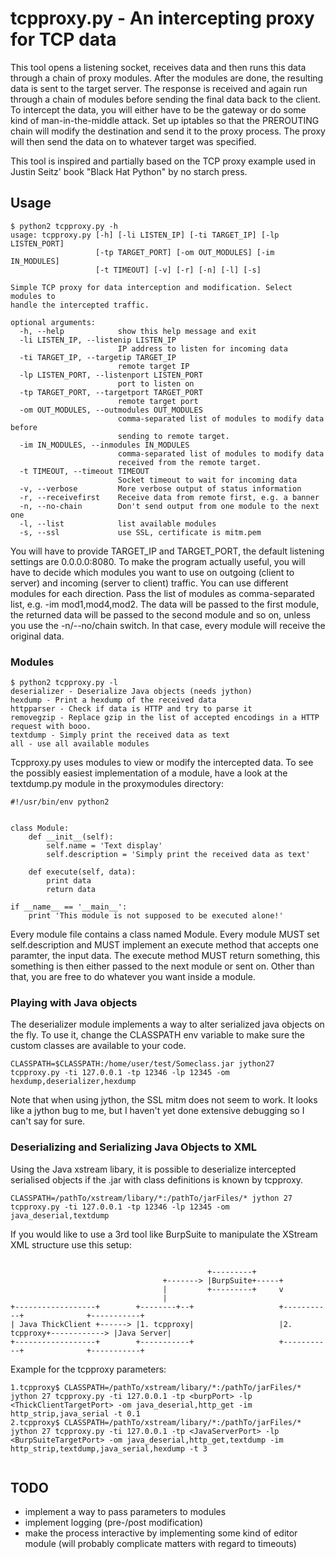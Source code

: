 # tcpproxy.py - An intercepting proxy for TCP data
This tool opens a listening socket, receives data and then runs this data through a chain of proxy modules. After the modules are done, the resulting data is sent to the target server. The response is received and again run through a chain of modules before sending the final data back to the client.
To intercept the data, you will either have to be the gateway or do some kind of man-in-the-middle attack. Set up iptables so that the PREROUTING chain will modify the destination and send it to the proxy process. The proxy will then send the data on to whatever target was specified.

This tool is inspired and partially based on the TCP proxy example used in Justin Seitz' book "Black Hat Python" by no starch press.

## Usage

```
$ python2 tcpproxy.py -h
usage: tcpproxy.py [-h] [-li LISTEN_IP] [-ti TARGET_IP] [-lp LISTEN_PORT]
                   [-tp TARGET_PORT] [-om OUT_MODULES] [-im IN_MODULES]
                   [-t TIMEOUT] [-v] [-r] [-n] [-l] [-s]

Simple TCP proxy for data interception and modification. Select modules to
handle the intercepted traffic.

optional arguments:
  -h, --help            show this help message and exit
  -li LISTEN_IP, --listenip LISTEN_IP
                        IP address to listen for incoming data
  -ti TARGET_IP, --targetip TARGET_IP
                        remote target IP
  -lp LISTEN_PORT, --listenport LISTEN_PORT
                        port to listen on
  -tp TARGET_PORT, --targetport TARGET_PORT
                        remote target port
  -om OUT_MODULES, --outmodules OUT_MODULES
                        comma-separated list of modules to modify data before
                        sending to remote target.
  -im IN_MODULES, --inmodules IN_MODULES
                        comma-separated list of modules to modify data
                        received from the remote target.
  -t TIMEOUT, --timeout TIMEOUT
                        Socket timeout to wait for incoming data
  -v, --verbose         More verbose output of status information
  -r, --receivefirst    Receive data from remote first, e.g. a banner
  -n, --no-chain        Don't send output from one module to the next one
  -l, --list            list available modules
  -s, --ssl             use SSL, certificate is mitm.pem
```

You will have to  provide TARGET_IP and TARGET_PORT, the default listening settings are 0.0.0.0:8080. To make the program actually useful, you will have to decide which modules you want to use on outgoing (client to server) and incoming (server to client) traffic. You can use different modules for each direction. Pass the list of modules as comma-separated list, e.g. -im mod1,mod4,mod2. The data will be passed to the first module, the returned data will be passed to the second module and so on, unless you use the -n/--no/chain switch. In that case, every module will receive the original data.

### Modules

```
$ python2 tcpproxy.py -l
deserializer - Deserialize Java objects (needs jython)
hexdump - Print a hexdump of the received data
httpparser - Check if data is HTTP and try to parse it
removegzip - Replace gzip in the list of accepted encodings in a HTTP request with booo.
textdump - Simply print the received data as text
all - use all available modules
```
Tcpproxy.py uses modules to view or modify the intercepted data. To see the possibly easiest implementation of a module, have a look at the textdump.py module in the proxymodules directory:

```
#!/usr/bin/env python2


class Module:
    def __init__(self):
        self.name = 'Text display'
        self.description = 'Simply print the received data as text'

    def execute(self, data):
        print data
        return data

if __name__ == '__main__':
    print 'This module is not supposed to be executed alone!'
```

Every module file contains a class named Module. Every module MUST set self.description and MUST implement an execute method that accepts one paramter, the input data. The execute method MUST return something, this something is then either passed to the next module or sent on. Other than that, you are free to do whatever you want inside a module.

### Playing with Java objects
The deserializer module implements a way to alter serialized java objects on the fly. To use it, change the CLASSPATH env variable to make sure the custom classes are available to your code.
```
CLASSPATH=$CLASSPATH:/home/user/test/Someclass.jar jython27 tcpproxy.py -ti 127.0.0.1 -tp 12346 -lp 12345 -om hexdump,deserializer,hexdump
```
Note that when using jython, the SSL mitm does not seem to work. It looks like a jython bug to me, but I haven't yet done extensive debugging so I can't say for sure.

### Deserializing and Serializing Java Objects to XML
Using the Java xstream libary, it is possible to deserialize intercepted serialised objects if the .jar with class definitions is known by tcpproxy.
```
CLASSPATH=/pathTo/xstream/libary/*:/pathTo/jarFiles/* jython 27 tcpproxy.py -ti 127.0.0.1 -tp 12346 -lp 12345 -om java_deserial,textdump
```
If you would like to use a 3rd tool like BurpSuite to manipulate the XStream XML structure use this setup:
```

                                            +---------+
                                  +-------> |BurpSuite+-----+
                                  |         +---------+     v
                                  |
+------------------+        +--------+--+                   +-----------+              +-----------+
| Java ThickClient +------> |1. tcpproxy|                   |2. tcpproxy+------------> |Java Server|
+------------------+        +-----------+                   +-----------+              +-----------+
```
Example for the tcpproxy parameters:
```
1.tcpproxy$ CLASSPATH=/pathTo/xstream/libary/*:/pathTo/jarFiles/* jython 27 tcpproxy.py -ti 127.0.0.1 -tp <burpPort> -lp <ThickClientTargetPort> -om java_deserial,http_get -im http_strip,java_serial -t 0.1
2.tcpproxy$ CLASSPATH=/pathTo/xstream/libary/*:/pathTo/jarFiles/* jython 27 tcpproxy.py -ti 127.0.0.1 -tp <JavaServerPort> -lp <BurpSuiteTargetPort> -om java_deserial,http_get,textdump -im http_strip,textdump,java_serial,hexdump -t 3


```




## TODO
- implement a way to pass parameters to modules
- implement logging (pre-/post modification)
- make the process interactive by implementing some kind of editor module (will probably complicate matters with regard to timeouts)
